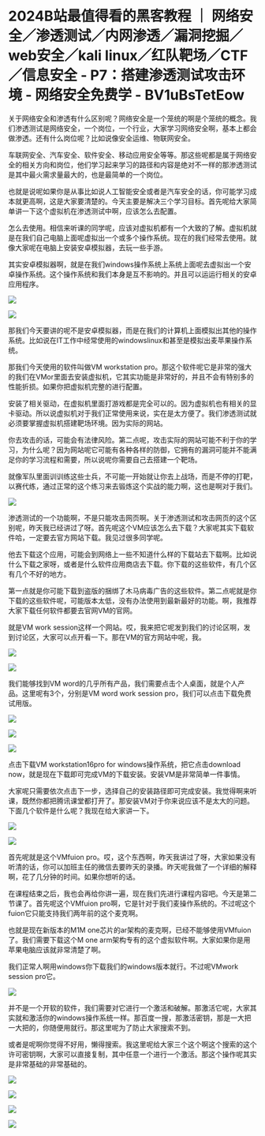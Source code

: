 # 2024B站最值得看的黑客教程 ｜ 网络安全／渗透测试／内网渗透／漏洞挖掘／web安全／kali linux／红队靶场／CTF／信息安全 - P7：搭建渗透测试攻击环境 - 网络安全免费学 - BV1uBsTetEow

关于网络安全和渗透有什么区别呢？网络安全是一个笼统的啊是个笼统的概念。我们渗透测试是网络安全，一个岗位，一个行业，大家学习网络安全啊，基本上都会做渗透。还有什么岗位呢？比如说像安全运维、物联网安全。

车联网安全、汽车安全、软件安全、移动应用安全等等。那这些呢都是属于网络安全的相关方向和岗位，他们学习起来学习的路径和内容是绝对不一样的那渗透测试是其中最火需求量最大的，也是最简单的一个岗位。

也就是说呢如果你是从事比如说人工智能安全或者是汽车安全的话，你可能学习成本就更高啊，这是大家要清楚的。今天主要是解决三个学习目标。首先呢给大家简单讲一下这个虚拟机在渗透测试中啊，应该怎么去配置。

怎么去使用。相信来听课的同学呢，应该对虚拟机都有一个大致的了解。虚拟机就是在我们自己电脑上面呢虚拟出一个或多个操作系统。现在的我们经常去使用。就像大家呢在电脑上安装安卓模拟器，去玩一些手游。

其实安卓模拟器啊，就是在我们windows操作系统上系统上面呢去虚拟出一个安卓操作系统。这个操作系统和我们本身是互不影响的。并且可以运运行相关的安卓应用程序。



![](img/7d5e0406bd2ee225b24a0f3e9f66b104_1.png)

![](img/7d5e0406bd2ee225b24a0f3e9f66b104_2.png)

那我们今天要讲的呢不是安卓模拟器，而是在我们的计算机上面模拟出其他的操作系统。比如说在IT工作中经常使用的windowslinux和甚至是模拟出麦苹果操作系统。

那我们今天使用的软件叫做VM workstation pro。那这个软件呢它是非常的强大的我们在VMor里面去安装虚拟机，它其实功能是非常好的，并且不会有特别多的性能折损。如果你把虚拟机完整的进行配置。

安装了相关驱动，在虚拟机里面打游戏都是完全可以的。因为虚拟机也有相关的显卡驱动。所以说虚拟机对于我们正常使用来说，实在是太方便了。我们渗透测试就必须要掌握虚拟机搭建靶场环境。因为实际的网站。

你去攻击的话，可能会有法律风险。第二点呢，攻击实际的网站可能不利于你的学习，为什么呢？因为网站呢它可能有各种各样的防御，它拥有的漏洞可能并不能满足你的学习流程和需要，所以说呢你需要自己去搭建一个靶场。

就像军队里面训训练这些士兵，不可能一开始就让你去上战场，而是不停的打靶，以赛代练，通过正常的这个练习来去锻炼这个实战的能力啊，这也是啊对于我们。



![](img/7d5e0406bd2ee225b24a0f3e9f66b104_4.png)

渗透测试的一个功能啊，不是只能攻击网页啊。关于渗透测试和攻击网页的这个区别呢，昨天我已经讲过了呀。首先呢这个VM应该怎么去下载？大家呢其实下载软件哈，一定要去官方网站下载。我见过很多同学呢。

他去下载这个应用，可能会到网络上一些不知道什么样的下载站去下载啊。比如说什么下载之家呀，或者是什么软件应用商店去下载。你下载的这些软件，有几个区有几个不好的地方。

第一点就是你可能下载到盗版的捆绑了木马病毒广告的这些软件。第二点呢就是你下载的这些软件呢，可能版本太低，没有办法使用到最新最好的功能。啊，我推荐大家下载任何软件都要去官网VM的官网。

就是VM work session这样一个网站。哎，我来把它呢发到我们的讨论区啊，发到讨论区，大家可以点开看一下。那在VM的官方网站中呢，我。



![](img/7d5e0406bd2ee225b24a0f3e9f66b104_6.png)

![](img/7d5e0406bd2ee225b24a0f3e9f66b104_7.png)

我们能够找到VM word的几乎所有产品，我们需要点击个人桌面，就是个人产品。这里呢有3个，分别是VM word work session pro，我们可以点击下载免费试用版。



![](img/7d5e0406bd2ee225b24a0f3e9f66b104_9.png)

![](img/7d5e0406bd2ee225b24a0f3e9f66b104_10.png)

![](img/7d5e0406bd2ee225b24a0f3e9f66b104_11.png)

点击下载VM workstation16pro for windows操作系统，把它点击download now，就是现在下载即可完成VM的下载安装。安装VM是非常简单一件事情。

大家呢只需要依次点击下一步，选择自己的安装路径即可完成安装。我觉得啊来听课，既然你都把腾讯课堂都打开了。那安装VM对于你来说应该不是太大的问题。下面几个软件是什么呢？我现在给大家讲一下。



![](img/7d5e0406bd2ee225b24a0f3e9f66b104_13.png)

![](img/7d5e0406bd2ee225b24a0f3e9f66b104_14.png)

首先呢就是这个VMfuion pro。哎，这个东西啊，昨天我讲过了呀，大家如果没有听清的话，你可以加班主任的微信去要昨天的录播。昨天呢我做了一个详细的解释啊，花了几分钟的时间。如果你想听的话。

在课程结束之后，我也会再给你讲一遍，现在我们先进行课程内容吧。今天是第二节课了。首先呢这个VMfuion pro啊，它是针对于我们麦操作系统的。不过呢这个fuion它只能支持我们两年前的这个麦克啊。

也就是现在新版本的M1M one芯片的ar架构的麦克啊，已经不能够使用VMfuion了。我们需要下载这个M one arm架构专有的这个虚拟软件啊。大家如果你是用苹果电脑应该就非常清楚了啊。

我们正常人啊用windows你下载我们的windows版本就行。不过呢VMwork session pro它。



![](img/7d5e0406bd2ee225b24a0f3e9f66b104_16.png)

并不是一个开软的软件，我们需要对它进行一个激活和破解。那激活它呢，大家其实就和激活你的windows操作系统一样。那百度一搜，那激活密钥，那是一大把一大把的，你随便用就行。那这里呢为了防止大家搜索不到。

或者是呢啊你觉得不好用，懒得搜索。我这里呢给大家三个这个啊这个搜索的这个许可密钥啊，大家可以直接复制，其中任意一个进行一个激活。那这个操作呢其实是非常基础的非常基础的。



![](img/7d5e0406bd2ee225b24a0f3e9f66b104_18.png)

![](img/7d5e0406bd2ee225b24a0f3e9f66b104_19.png)

![](img/7d5e0406bd2ee225b24a0f3e9f66b104_20.png)

![](img/7d5e0406bd2ee225b24a0f3e9f66b104_21.png)